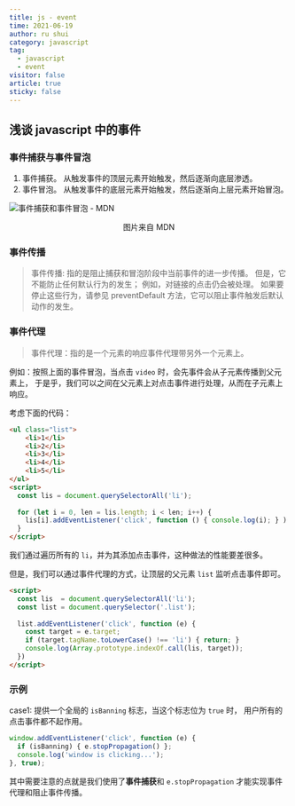 ```yaml
---
title: js - event
time: 2021-06-19
author: ru shui
category: javascript
tag:
  - javascript
  - event
visitor: false
article: true
sticky: false
---
```


## 浅谈 javascript 中的事件

### 事件捕获与事件冒泡

1. 事件捕获。
   从触发事件的顶层元素开始触发，然后逐渐向底层渗透。
2. 事件冒泡。
   从触发事件的底层元素开始触发，然后逐渐向上层元素开始冒泡。

![ 事件捕获和事件冒泡 - MDN ](https://mdn.mozillademos.org/files/14075/bubbling-capturing.png)
<center>图片来自 MDN</center>

### 事件传播

> 事件传播: 指的是阻止捕获和冒泡阶段中当前事件的进一步传播。
> 但是，它不能防止任何默认行为的发生； 例如，对链接的点击仍会被处理。
> 如果要停止这些行为，请参见 preventDefault 方法，它可以阻止事件触发后默认动作的发生。

### 事件代理

> 事件代理：指的是一个元素的响应事件代理带另外一个元素上。

例如：按照上面的事件冒泡，当点击 `video` 时，会先事件会从子元素传播到父元素上，
于是乎，我们可以之间在父元素上对点击事件进行处理，从而在子元素上响应。

考虑下面的代码：
```html
<ul class="list">
    <li>1</li>
    <li>2</li>
    <li>3</li>
    <li>4</li>
    <li>5</li>
</ul>
<script>
  const lis = document.querySelectorAll('li');
  
  for (let i = 0, len = lis.length; i < len; i++) {
    lis[i].addEventListener('click', function () { console.log(i); } )
  }
</script>
```

我们通过遍历所有的 `li`，并为其添加点击事件，这种做法的性能要差很多。

但是，我们可以通过事件代理的方式，让顶层的父元素 `list` 监听点击事件即可。

```html
<script>
  const lis  = document.querySelectorAll('li');
  const list = document.querySelector('.list');
  
  list.addEventListener('click', function (e) {
    const target = e.target;
    if (target.tagName.toLowerCase() !== 'li') { return; }
    console.log(Array.prototype.indexOf.call(lis, target));
  })
</script>
```

### 示例

case1: 提供一个全局的 `isBanning` 标志，当这个标志位为 `true` 时，
用户所有的点击事件都不起作用。

```javascript
window.addEventListener('click', function (e) {
  if (isBanning) { e.stopPropagation() };
  console.log('window is clicking...');
}, true);
```

其中需要注意的点就是我们使用了**事件捕获**和 `e.stopPropagation` 才能实现事件
代理和阻止事件传播。

